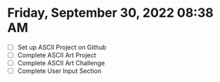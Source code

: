 # Friday, September 30, 2022 08:38 AM
- [ ] Set up ASCII Project on Github
- [ ] Complete ASCII Art Project
- [ ] Complete ASCII Art Challenge
- [ ] Complete User Input Section
